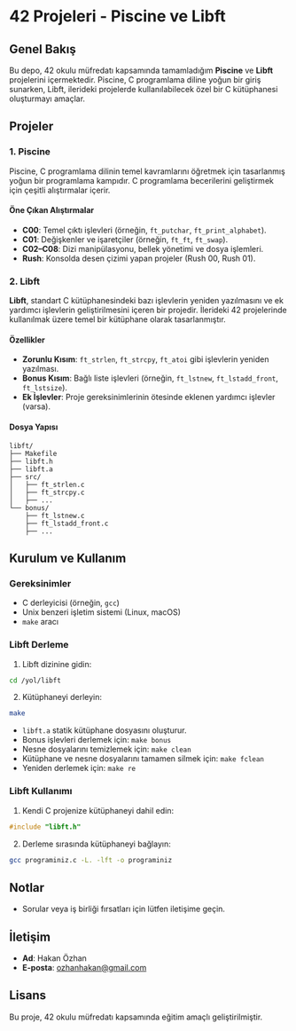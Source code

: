 # 42 Projeleri - Piscine ve Libft

## Genel Bakış
Bu depo, 42 okulu müfredatı kapsamında tamamladığım **Piscine** ve **Libft** projelerini içermektedir. Piscine, C programlama diline yoğun bir giriş sunarken, Libft, ilerideki projelerde kullanılabilecek özel bir C kütüphanesi oluşturmayı amaçlar. 

## Projeler

### 1. Piscine
Piscine, C programlama dilinin temel kavramlarını öğretmek için tasarlanmış yoğun bir programlama kampıdır. C programlama becerilerini geliştirmek için çeşitli alıştırmalar içerir.

#### Öne Çıkan Alıştırmalar
- **C00**: Temel çıktı işlevleri (örneğin, `ft_putchar`, `ft_print_alphabet`).
- **C01**: Değişkenler ve işaretçiler (örneğin, `ft_ft`, `ft_swap`).
- **C02–C08**: Dizi manipülasyonu, bellek yönetimi ve dosya işlemleri.
- **Rush**: Konsolda desen çizimi yapan projeler (Rush 00, Rush 01).

### 2. Libft
**Libft**, standart C kütüphanesindeki bazı işlevlerin yeniden yazılmasını ve ek yardımcı işlevlerin geliştirilmesini içeren bir projedir. İlerideki 42 projelerinde kullanılmak üzere temel bir kütüphane olarak tasarlanmıştır.

#### Özellikler
- **Zorunlu Kısım**: `ft_strlen`, `ft_strcpy`, `ft_atoi` gibi işlevlerin yeniden yazılması.
- **Bonus Kısım**: Bağlı liste işlevleri (örneğin, `ft_lstnew`, `ft_lstadd_front`, `ft_lstsize`).
- **Ek İşlevler**: Proje gereksinimlerinin ötesinde eklenen yardımcı işlevler (varsa).

#### Dosya Yapısı
```
libft/
├── Makefile
├── libft.h
├── libft.a
├── src/
│   ├── ft_strlen.c
│   ├── ft_strcpy.c
│   ├── ...
└── bonus/
    ├── ft_lstnew.c
    ├── ft_lstadd_front.c
    ├── ...
```

## Kurulum ve Kullanım

### Gereksinimler
- C derleyicisi (örneğin, `gcc`)
- Unix benzeri işletim sistemi (Linux, macOS)
- `make` aracı

### Libft Derleme
1. Libft dizinine gidin:
```bash
cd /yol/libft
```
2. Kütüphaneyi derleyin:
```bash
make
```
   - `libft.a` statik kütüphane dosyasını oluşturur.
   - Bonus işlevleri derlemek için: `make bonus`
   - Nesne dosyalarını temizlemek için: `make clean`
   - Kütüphane ve nesne dosyalarını tamamen silmek için: `make fclean`
   - Yeniden derlemek için: `make re`

### Libft Kullanımı
1. Kendi C projenize kütüphaneyi dahil edin:
```c
#include "libft.h"
```
2. Derleme sırasında kütüphaneyi bağlayın:
```bash
gcc programiniz.c -L. -lft -o programiniz
```

## Notlar
- Sorular veya iş birliği fırsatları için lütfen iletişime geçin.

## İletişim
- **Ad**: Hakan Özhan
- **E-posta**: ozhanhakan@gmail.com

## Lisans
Bu proje, 42 okulu müfredatı kapsamında eğitim amaçlı geliştirilmiştir.